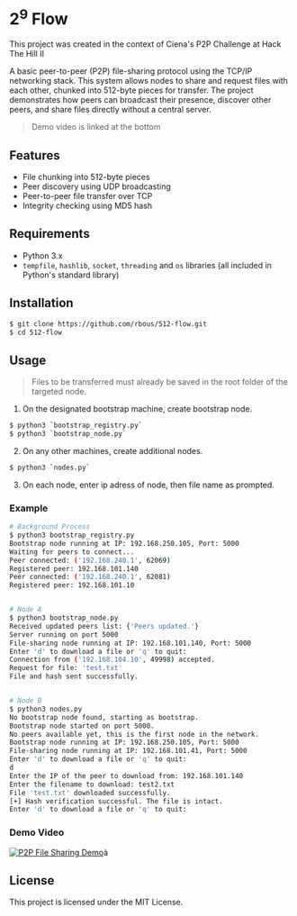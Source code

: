 # 2<sup>9</sup> Flow

This project was created in the context of Ciena's P2P Challenge at Hack The Hill II

A basic peer-to-peer (P2P) file-sharing protocol using the TCP/IP networking stack. 
This system allows nodes to share and request files with each other, chunked into 512-byte pieces for transfer. 
The project demonstrates how peers can broadcast their presence, discover other peers, and share files directly without a central server.

> Demo video is linked at the bottom

## Features
- File chunking into 512-byte pieces
- Peer discovery using UDP broadcasting
- Peer-to-peer file transfer over TCP
- Integrity checking using MD5 hash

## Requirements
- Python 3.x
- `tempfile`, `hashlib`, `socket`, `threading` and `os` libraries (all included in Python's standard library)

## Installation

```sh
$ git clone https://github.com/rbous/512-flow.git
$ cd 512-flow
```
## Usage

> Files to be transferred must already be saved in the root folder of the targeted node.

1. On the designated bootstrap machine, create bootstrap node.

```sh
$ python3 `bootstrap_registry.py`
$ python3 `bootstrap_node.py`
```

2. On any other machines, create additional nodes.

```sh
$ python3 `nodes.py`
```

3. On each node, enter ip adress of node, then file name as prompted.

### Example


```sh
# Background Process
$ python3 bootstrap_registry.py 
Bootstrap node running at IP: 192.168.250.105, Port: 5000
Waiting for peers to connect...
Peer connected: ('192.168.240.1', 62069)
Registered peer: 192.168.101.140
Peer connected: ('192.168.240.1', 62081)
Registered peer: 192.168.101.10


# Node A
$ python3 bootstrap_node.py      
Received updated peers list: {'Peers updated.'}
Server running on port 5000
File-sharing node running at IP: 192.168.101.140, Port: 5000
Enter 'd' to download a file or 'q' to quit:
Connection from ('192.168.104.10', 49998) accepted.
Request for file: 'test.txt'
File and hash sent successfully.


# Node B
$ python3 nodes.py
No bootstrap node found, starting as bootstrap.
Bootstrap node started on port 5000.
No peers available yet, this is the first node in the network.
Bootstrap node running at IP: 192.168.250.105, Port: 5000
File-sharing node running at IP: 192.168.101.41, Port: 5000
Enter 'd' to download a file or 'q' to quit:
d
Enter the IP of the peer to download from: 192.168.101.140
Enter the filename to download: test2.txt
File 'test.txt' downloaded successfully.
[+] Hash verification successful. The file is intact.
Enter 'd' to download a file or 'q' to quit:
```

### Demo Video

[![P2P File Sharing Demo](https://img.youtube.com/vi/AvIxgQX7pec/0.jpg)](https://www.youtube.com/watch?v=AvIxgQX7pec "P2P File Sharing Demo")à

## License
This project is licensed under the MIT License.

   

